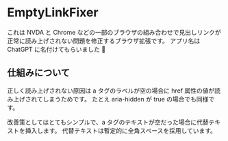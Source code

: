 # EmptyLinkFixer

これは NVDA と Chrome などの一部のブラウザの組み合わせで見出しリンクが正常に読み上げされない問題を修正するブラウザ拡張です。
アプリ名は ChatGPT に名付けてもらいました 🎉

## 仕組みについて

正しく読み上げされない原因は a タグのラベルが空の場合に href 属性の値が読み上げされてしまうためです。
たとえ aria-hidden が true の場合でも同様です。

改善策としてはとてもシンプルで、a タグのテキストが空だった場合に代替テキストを挿入します。
代替テキストは暫定的に全角スペースを採用しています。

